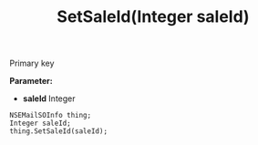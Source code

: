 ﻿---
uid: crmscript_ref_NSEMailSOInfo_SetSaleId
title: SetSaleId(Integer saleId)
intellisense: NSEMailSOInfo.SetSaleId
keywords: NSEMailSOInfo, GetSaleId
so.topic: reference
---

Primary key

**Parameter:** 
 - **saleId** Integer

```crmscript
NSEMailSOInfo thing;
Integer saleId;
thing.SetSaleId(saleId);
```


